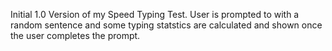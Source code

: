 Initial 1.0 Version of my Speed Typing Test. User is prompted to with a random sentence and some typing statstics are calculated and shown once the user completes the prompt.
